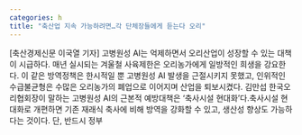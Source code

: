 ```yaml
---
categories: h
title: "축산업 지속 가능하려면…각 단체장들에게 듣는다 오리"
---
```

[축산경제신문 이국열 기자] 고병원성 AI는 억제하면서 오리산업이 성장할 수 있는 대책이 시급하다. 매년 실시되는 겨울철 사육제한은 오리농가에게 일방적인 희생을 강요한다. 이 같은 방역정책은 한시적일 뿐 고병원성 AI 발생을 근절시키지 못했고, 인위적인 수급불균형은 수많은 오리농가의 폐업으로 이어지며 산업을 퇴보시켰다. 김만섭 한국오리협회장이 말하는 고병원성 AI의 근본적 예방대책은 ‘축사시설 현대화’다.축사시설 현대화로 개편하면 기존 재래식 축사에 비해 방역을 강화할 수 있고, 생산성 향상도 가능하다는 것이다. 단, 반드시 정부